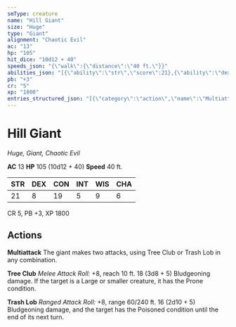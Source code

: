 ```yaml
---
smType: creature
name: "Hill Giant"
size: "Huge"
type: "Giant"
alignment: "Chaotic Evil"
ac: "13"
hp: "105"
hit_dice: "10d12 + 40"
speeds_json: "{\"walk\":{\"distance\":\"40 ft.\"}}"
abilities_json: "[{\"ability\":\"str\",\"score\":21},{\"ability\":\"dex\",\"score\":8},{\"ability\":\"con\",\"score\":19},{\"ability\":\"int\",\"score\":5},{\"ability\":\"wis\",\"score\":9},{\"ability\":\"cha\",\"score\":6}]"
pb: "+3"
cr: "5"
xp: "1800"
entries_structured_json: "[{\"category\":\"action\",\"name\":\"Multiattack\",\"text\":\"The giant makes two attacks, using Tree Club or Trash Lob in any combination.\"},{\"category\":\"action\",\"name\":\"Tree Club\",\"text\":\"*Melee Attack Roll:* +8, reach 10 ft. 18 (3d8 + 5) Bludgeoning damage. If the target is a Large or smaller creature, it has the Prone condition.\"},{\"category\":\"action\",\"name\":\"Trash Lob\",\"text\":\"*Ranged Attack Roll:* +8, range 60/240 ft. 16 (2d10 + 5) Bludgeoning damage, and the target has the Poisoned condition until the end of its next turn.\"}]"
---
```


# Hill Giant
*Huge, Giant, Chaotic Evil*

**AC** 13
**HP** 105 (10d12 + 40)
**Speed** 40 ft.

| STR | DEX | CON | INT | WIS | CHA |
| --- | --- | --- | --- | --- | --- |
| 21 | 8 | 19 | 5 | 9 | 6 |

CR 5, PB +3, XP 1800

## Actions

**Multiattack**
The giant makes two attacks, using Tree Club or Trash Lob in any combination.

**Tree Club**
*Melee Attack Roll:* +8, reach 10 ft. 18 (3d8 + 5) Bludgeoning damage. If the target is a Large or smaller creature, it has the Prone condition.

**Trash Lob**
*Ranged Attack Roll:* +8, range 60/240 ft. 16 (2d10 + 5) Bludgeoning damage, and the target has the Poisoned condition until the end of its next turn.
